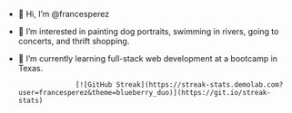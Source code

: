 - 👋 Hi, I’m @francesperez
- 👀 I’m interested in painting dog portraits, swimming in rivers, going to concerts, and thrift shopping.
- 🌱 I’m currently learning full-stack web development at a bootcamp in Texas.

                    [![GitHub Streak](https://streak-stats.demolab.com?user=francesperez&theme=blueberry_duo)](https://git.io/streak-stats)


<!---
francesperez/francesperez is a ✨ special ✨ repository because its `README.md` (this file) appears on your GitHub profile.
You can click the Preview link to take a look at your changes.
--->
